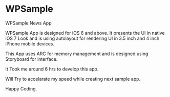 WPSample
========

WPSample News App

WPSample App is designed for iOS 6 and above. It presents the UI in native iOS 7 Look and is using autolayout for rendering UI in 3.5 inch and 4 inch iPhone mobile devices.

This App uses ARC for memory management and is designed using Storyboard for interface.

It Took me around 6 hrs to develop this app. 

Will Try to accelarate my speed while creating next sample app.

Happy Coding.

